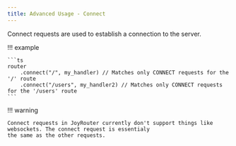 ```yaml
---
title: Advanced Usage - Connect
---
```


Connect requests are used to establish a connection to the server.

!!! example

    ```ts
    router
        .connect("/", my_handler) // Matches only CONNECT requests for the '/' route
        .connect("/users", my_handler2) // Matches only CONNECT requests for the '/users' route
    ```

!!! warning

    Connect requests in JoyRouter currently don't support things like websockets. The connect request is essentialy
    the same as the other requests.
